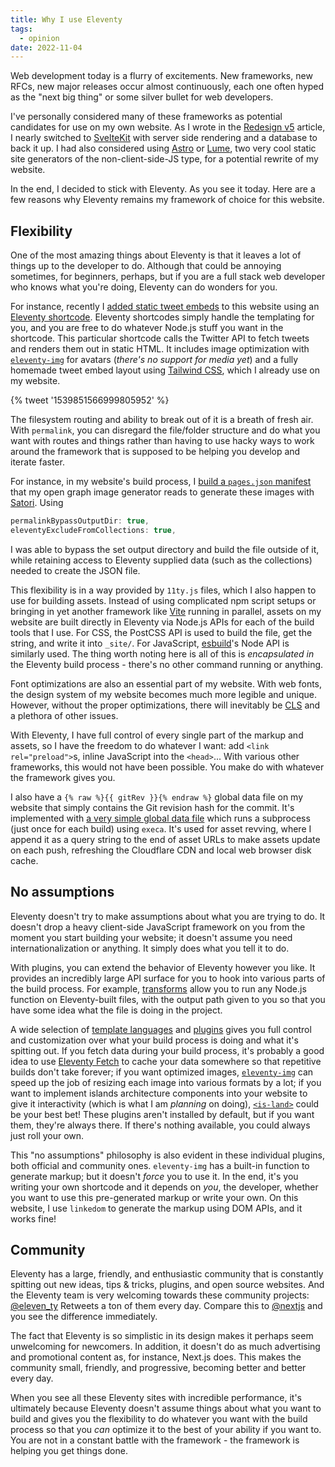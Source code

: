```yaml
---
title: Why I use Eleventy
tags:
  - opinion
date: 2022-11-04
---
```


Web development today is a flurry of excitements. New frameworks, new RFCs, new major releases occur almost continuously, each one often hyped as the "next big thing" or some silver bullet for web developers.

I've personally considered many of these frameworks as potential candidates for use on my own website. As I wrote in the [Redesign v5](<https://ryanccn.dev/posts/redesign-v5/#sveltekit-(almost)>) article, I nearly switched to [SvelteKit](https://kit.svelte.dev/) with server side rendering and a database to back it up. I had also considered using [Astro](https://astro.build/) or [Lume](https://lume.land/), two very cool static site generators of the non-client-side-JS type, for a potential rewrite of my website.

In the end, I decided to stick with Eleventy. As you see it today. Here are a few reasons why Eleventy remains my framework of choice for this website.

## Flexibility

One of the most amazing things about Eleventy is that it leaves a lot of things up to the developer to do. Although that could be annoying sometimes, for beginners, perhaps, but if you are a full stack web developer who knows what you're doing, Eleventy can do wonders for you.

For instance, recently I [added static tweet embeds](https://github.com/ryanccn/ryanccn.dev/commit/e62b474c7895b0f71d857b608e0b94b2570d3217) to this website using an [Eleventy shortcode](https://www.11ty.dev/docs/shortcodes/). Eleventy shortcodes simply handle the templating for you, and you are free to do whatever Node.js stuff you want in the shortcode. This particular shortcode calls the Twitter API to fetch tweets and renders them out in static HTML. It includes image optimization with [`eleventy-img`](https://www.11ty.dev/docs/plugins/image/) for avatars (_there's no support for media yet_) and a fully homemade tweet embed layout using [Tailwind CSS](https://tailwindcss.com/), which I already use on my website.

{% tweet '1539851566999805952' %}

The filesystem routing and ability to break out of it is a breath of fresh air. With `permalink`, you can disregard the file/folder structure and do what you want with routes and things rather than having to use hacky ways to work around the framework that is supposed to be helping you develop and iterate faster.

For instance, in my website's build process, I [build a `pages.json` manifest](https://github.com/ryanccn/ryanccn.dev/blob/main/src/generated/pages.json.11ty.js) that my open graph image generator reads to generate these images with [Satori](https://github.com/vercel/satori). Using

```javascript
permalinkBypassOutputDir: true,
eleventyExcludeFromCollections: true,
```

I was able to bypass the set output directory and build the file outside of it, while retaining access to Eleventy supplied data (such as the collections) needed to create the JSON file.

This flexibility is in a way provided by `11ty.js` files, which I also happen to use for building assets. Instead of using complicated npm script setups or bringing in yet another framework like [Vite](https://vitejs.dev/) running in parallel, assets on my website are built directly in Eleventy via Node.js APIs for each of the build tools that I use. For CSS, the PostCSS API is used to build the file, get the string, and write it into `_site/`. For JavaScript, [esbuild](https://esbuild,github.io/)'s Node API is similarly used. The thing worth noting here is all of this is _encapsulated in_ the Eleventy build process - there's no other command running or anything.

Font optimizations are also an essential part of my website. With <span class="font-medium font-display">web fonts</span>, the design system of my website becomes much more legible and unique. However, without the proper optimizations, there will inevitably be [CLS](https://web.dev/cls) and a plethora of other issues.

With Eleventy, I have full control of every single part of the markup and assets, so I have the freedom to do whatever I want: add `<link rel="preload">`s, inline JavaScript into the `<head>`... With various other frameworks, this would not have been possible. You make do with whatever the framework gives you.

I also have a `{% raw %}{{ gitRev }}{% endraw %}` global data file on my website that simply contains the Git revision hash for the commit. It's implemented with [a very simple global data file](https://github.com/ryanccn/ryanccn.dev/blob/main/src/_data/gitRev.js) which runs a subprocess (just once for each build) using `execa`. It's used for asset revving, where I append it as a query string to the end of asset URLs to make assets update on each push, refreshing the Cloudflare CDN and local web browser disk cache.

## No assumptions

Eleventy doesn't try to make assumptions about what you are trying to do. It doesn't drop a heavy client-side JavaScript framework on you from the moment you start building your website; it doesn't assume you need internationalization or anything. It simply does what you tell it to do.

With plugins, you can extend the behavior of Eleventy however you like. It provides an incredibly large API surface for you to hook into various parts of the build process. For example, [transforms](https://www.11ty.dev/docs/config/#transforms) allow you to run any Node.js function on Eleventy-built files, with the output path given to you so that you have some idea what the file is doing in the project.

A wide selection of [template languages](https://www.11ty.dev/docs/languages/) and [plugins](https://www.11ty.dev/docs/plugins/) gives you full control and customization over what your build process is doing and what it's spitting out. If you fetch data during your build process, it's probably a good idea to use [Eleventy Fetch](https://www.11ty.dev/docs/plugins/fetch/) to cache your data somewhere so that repetitive builds don't take forever; if you want optimized images, [`eleventy-img`](https://www.11ty.dev/docs/plugins/image/) can speed up the job of resizing each image into various formats by a lot; if you want to implement islands architecture components into your website to give it interactivity (which is what I am _planning_ on doing), [`<is-land>`](https://www.11ty.dev/docs/plugins/partial-hydration/) could be your best bet! These plugins aren't installed by default, but if you want them, they're always there. If there's nothing available, you could always just roll your own.

This "no assumptions" philosophy is also evident in these individual plugins, both official and community ones. `eleventy-img` has a built-in function to generate markup; but it doesn't _force_ you to use it. In the end, it's you writing your own shortcode and it depends on _you_, the developer, whether you want to use this pre-generated markup or write your own. On this website, I use `linkedom` to generate the markup using DOM APIs, and it works fine!

## Community

Eleventy has a large, friendly, and enthusiastic community that is constantly spitting out new ideas, tips & tricks, plugins, and open source websites. And the Eleventy team is very welcoming towards these community projects: [@eleven_ty](https://twitter.com/eleven_ty) Retweets a ton of them every day. Compare this to [@nextjs](https://twitter.com/nextjs) and you see the difference immediately.

The fact that Eleventy is so simplistic in its design makes it perhaps seem unwelcoming for newcomers. In addition, it doesn't do as much advertising and promotional content as, for instance, Next.js does. This makes the community small, friendly, and progressive, becoming better and better every day.

When you see all these Eleventy sites with incredible performance, it's ultimately because Eleventy doesn't assume things about what you want to build and gives you the flexibility to do whatever you want with the build process so that you _can_ optimize it to the best of your ability if you want to. You are not in a constant battle with the framework - the framework is helping you get things done.
